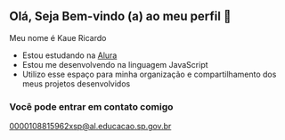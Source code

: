 ## Olá, Seja Bem-vindo (a) ao meu perfil 👋


Meu nome é Kaue Ricardo

- Estou estudando na [Alura](https://www.alura.com.br)
- Estou me desenvolvendo na linguagem JavaScript
- Utilizo esse espaço para minha organização e compartilhamento dos meus projetos desenvolvidos

### Você pode entrar em contato comigo

0000108815962xsp@al.educacao.sp.gov.br

